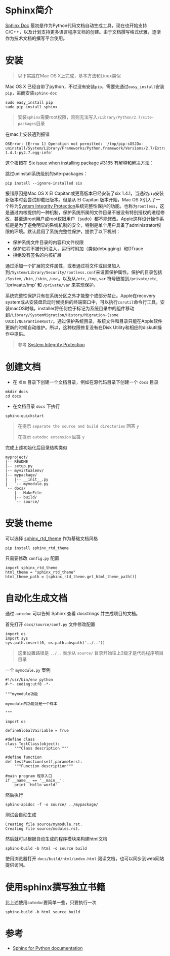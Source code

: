 # Sphinx简介

[Sphinx Doc](http://www.sphinx-doc.org) 最初是作为Python代码文档自动生成工具，现在也开始支持C/C++，以及计划支持更多语言程序文档的创建。由于文档撰写格式优雅，逐渐作为技术文档的撰写平台使用。

# 安装

> 以下实践在Mac OS X上完成，基本方法和Linux类似

Mac OS X 已经自带了python，不过没有安装`pip`，需要先通过`easy_install`安装`pip`，进而安装`sphinx-doc`

```
sudo easy_install pip
sudo pip install sphinx
```

> 安装`sphinx`需要root权限，否则无法写入`/Library/Python/2.7/site-packages`目录

在mac上安装遇到报错

```
OSError: [Errno 1] Operation not permitted: '/tmp/pip-sGSJDx-uninstall/System/Library/Frameworks/Python.framework/Versions/2.7/Extras/lib/python/six-1.4.1-py2.7.egg-info'
```

这个报错在 [Six issue when installing package #3165](https://github.com/pypa/pip/issues/3165) 有解释和解决方法：

跳过uninstall系统级别的site-packages：

```
pip install --ignore-installed six
```

报错原因是Mac OS X EI Capitan或更高版本已经安装了six 1.4.1，当通过`pip`安装新版本时会尝试卸载旧版本。但是从 EI Capitan 版本开始，Mac OS X引入了一个称为[System Integrity Protection](https://en.wikipedia.org/wiki/System_Integrity_Protection)系统完整性保护的功能。也称为`rootless`，这是通过内核提供的一种机制，保护系统所属的文件目录不被没有特别授权的进程修改，甚至连root用户或root权限用户（sudo）都不能修改。Apple这样设计操作系统是是为了避免明显的系统机制的安全，特别是单个用户具备了administrator权限的环境。默认启用了系统完整性保护，提供了以下机制：

* 保护系统文件目录的内容和文件权限
* 保护进程不被代码注入，运行时附加（类似debugging）和DTrace
* 拒绝没有签名的内核扩展

通过添加一个扩展的文件属性，或者通过将文件或目录加入到`/System/Library/Security/rootless.conf`来设置保护属性。保护的目录包括 `/System`, `/bin`, `/sbin`, `/usr`。以及从`/etc`, `/tmp`, `var` 符号链接到`/private/etc`, '/privaate/tmp' 和 `/private/var` 来实现保护。

系统完整性保护只有在系统分区之外才能整个或部分禁止。Apple在recovery system或从安装盘启动时候提供的终端窗口中，可以执行`csrutil`命令行工具。安装macOS时候，installer将任何位于标记为系统目录中的组件移动到`/Library/SystemMigration/History/Migration-[some UUID]/QuarantineRoot/`。通过保护系统目录，系统文件和目录只能在Apple软件更新的时候自动维护。所以，这种权限修复没有在Disk Utility和相应的diskutil操作中提供。

> 参考 [System Integrity Protection](https://en.wikipedia.org/wiki/System_Integrity_Protection)

# 创建文档

* 在 `项目` 目录下创建一个文档目录，例如在源代码目录下创建一个 `docs` 目录

```
mkdir docs
cd docs
```

* 在文档目录 `docs` 下执行

```
sphinx-quickstart
```

> 在提示 `separate the source and build directories` 回答 `y`
>
> 在提示 `autodoc extension` 回答 `y`

完成上述初始化后目录结构类似

```
myproject/
|-- README
|-- setup.py
|-- myvirtualenv/
|-- mypackage/
|   |-- __init__.py
|   `-- mymodule.py
`-- docs/
    |-- MakeFile
    |-- build/
    `-- source/
```

# 安装 theme

可以选择 [sphinx_rtd_theme](https://github.com/snide/sphinx_rtd_theme) 作为基础文档风格

```
pip install sphinx_rtd_theme
```

只需要修改 `config.py` 配置

```
import sphinx_rtd_theme
html_theme = "sphinx_rtd_theme"
html_theme_path = [sphinx_rtd_theme.get_html_theme_path()]
```

# 自动化生成文档

通过 `autodoc` 可以告知 Sphinx 查看 docstrings 并生成项目的文档。

首先打开 `docs/source/conf.py` 文件修改配置

```
import os
import sys
sys.path.insert(0, os.path.abspath('../..'))
```

> 这里设置路径是 `../..` 表示从 `source/` 目录开始往上2级才是代码程序项目目录
   
一个  `mymodule.py` 案例

```
#!/usr/bin/env python
#-*- coding:utf8 -*-

"""mymodule功能

mymodule的功能就是一个样本

"""

import os

defineGlobalVairiable = True

#define class
class TestClass(object):
    """Class description """

#define function
def testFunction(self,parameters):
    """Function description"""

#main program 程序入口
if __name__ == '__main__':
    print 'Hello world'
```

然后执行

```
sphinx-apidoc -f -o source/ ../mypackage/
```

测试会自动生成

```
Creating file source/mymodule.rst.
Creating file source/modules.rst.
```

然后就可以根据自动生成的程序模块来构建html文档


```
sphinx-build -b html -o source build
```

使用浏览器打开 `docs/build/html/index.html` 阅读文档，也可以同步到web网站提供访问。

# 使用sphinx撰写独立书籍

比上述使用`autodoc`要简单一些，只要执行一次

```
sphinx-build -b html source build
```

# 参考

* [Sphinx for Python documentation](http://gisellezeno.com/tutorials/sphinx-for-python-documentation.html)